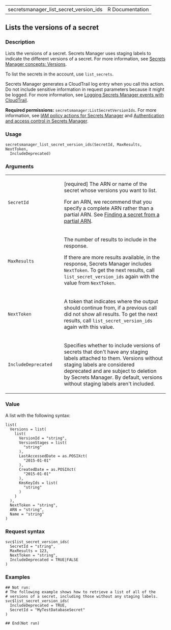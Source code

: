<table style="width: 100%;">
<tbody>
<tr class="odd">
<td>secretsmanager_list_secret_version_ids</td>
<td style="text-align: right;">R Documentation</td>
</tr>
</tbody>
</table>

## Lists the versions of a secret

### Description

Lists the versions of a secret. Secrets Manager uses staging labels to
indicate the different versions of a secret. For more information, see
[Secrets Manager concepts:
Versions](https://docs.aws.amazon.com/secretsmanager/latest/userguide/getting-started.html#term_version).

To list the secrets in the account, use `list_secrets`.

Secrets Manager generates a CloudTrail log entry when you call this
action. Do not include sensitive information in request parameters
because it might be logged. For more information, see [Logging Secrets
Manager events with
CloudTrail](https://docs.aws.amazon.com/secretsmanager/latest/userguide/monitoring-cloudtrail.html).

**Required permissions:** `secretsmanager:ListSecretVersionIds`. For
more information, see [IAM policy actions for Secrets
Manager](https://docs.aws.amazon.com/secretsmanager/latest/userguide/reference_iam-permissions.html#reference_iam-permissions_actions)
and [Authentication and access control in Secrets
Manager](https://docs.aws.amazon.com/secretsmanager/latest/userguide/auth-and-access.html).

### Usage

    secretsmanager_list_secret_version_ids(SecretId, MaxResults, NextToken,
      IncludeDeprecated)

### Arguments

<table>
<colgroup>
<col style="width: 35%" />
<col style="width: 65%" />
</colgroup>
<tbody>
<tr class="odd">
<td><code
id="secretsmanager_list_secret_version_ids_:_SecretId">SecretId</code></td>
<td><p>[required] The ARN or name of the secret whose versions you want
to list.</p>
<p>For an ARN, we recommend that you specify a complete ARN rather than
a partial ARN. See <a
href="https://docs.aws.amazon.com/secretsmanager/latest/userguide/troubleshoot.html#ARN_secretnamehyphen">Finding
a secret from a partial ARN</a>.</p></td>
</tr>
<tr class="even">
<td><code
id="secretsmanager_list_secret_version_ids_:_MaxResults">MaxResults</code></td>
<td><p>The number of results to include in the response.</p>
<p>If there are more results available, in the response, Secrets Manager
includes <code>NextToken</code>. To get the next results, call
<code>list_secret_version_ids</code> again with the value from
<code>NextToken</code>.</p></td>
</tr>
<tr class="odd">
<td><code
id="secretsmanager_list_secret_version_ids_:_NextToken">NextToken</code></td>
<td><p>A token that indicates where the output should continue from, if
a previous call did not show all results. To get the next results, call
<code>list_secret_version_ids</code> again with this value.</p></td>
</tr>
<tr class="even">
<td><code
id="secretsmanager_list_secret_version_ids_:_IncludeDeprecated">IncludeDeprecated</code></td>
<td><p>Specifies whether to include versions of secrets that don't have
any staging labels attached to them. Versions without staging labels are
considered deprecated and are subject to deletion by Secrets Manager. By
default, versions without staging labels aren't included.</p></td>
</tr>
</tbody>
</table>

### Value

A list with the following syntax:

    list(
      Versions = list(
        list(
          VersionId = "string",
          VersionStages = list(
            "string"
          ),
          LastAccessedDate = as.POSIXct(
            "2015-01-01"
          ),
          CreatedDate = as.POSIXct(
            "2015-01-01"
          ),
          KmsKeyIds = list(
            "string"
          )
        )
      ),
      NextToken = "string",
      ARN = "string",
      Name = "string"
    )

### Request syntax

    svc$list_secret_version_ids(
      SecretId = "string",
      MaxResults = 123,
      NextToken = "string",
      IncludeDeprecated = TRUE|FALSE
    )

### Examples

    ## Not run: 
    # The following example shows how to retrieve a list of all of the
    # versions of a secret, including those without any staging labels.
    svc$list_secret_version_ids(
      IncludeDeprecated = TRUE,
      SecretId = "MyTestDatabaseSecret"
    )

    ## End(Not run)
